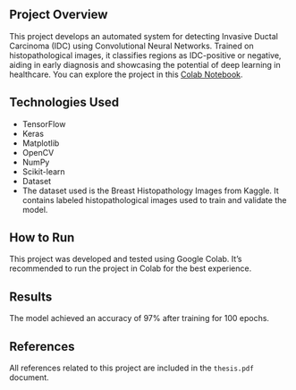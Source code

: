 ## Project Overview
This project develops an automated system for detecting Invasive Ductal Carcinoma (IDC) using Convolutional Neural Networks. Trained on histopathological images, it classifies regions as IDC-positive or negative, aiding in early diagnosis and showcasing the potential of deep learning in healthcare. You can explore the project in this [Colab Notebook](https://colab.research.google.com/drive/1Zh_lCbnBv1LZxaj5ve2im5R__j63d8Jm?usp=sharing).

## Technologies Used
* TensorFlow
* Keras
* Matplotlib
* OpenCV
* NumPy
* Scikit-learn
* Dataset
* The dataset used is the Breast Histopathology Images from Kaggle. It contains labeled histopathological images used to train and validate the model.

## How to Run
This project was developed and tested using Google Colab. It’s recommended to run the project in Colab for the best experience.

## Results
The model achieved an accuracy of 97% after training for 100 epochs.

## References
All references related to this project are included in the `thesis.pdf` document.
